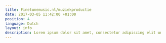 ```yaml
---
title: Finetunemusic.nl/muziekproductie
date: 2017-03-05 11:42:00 +01:00
position: 4
language: Dutch
layout: info
description: Lorem ipsum dolor sit amet, consectetur adipiscing elit unde omnis.
---
```

